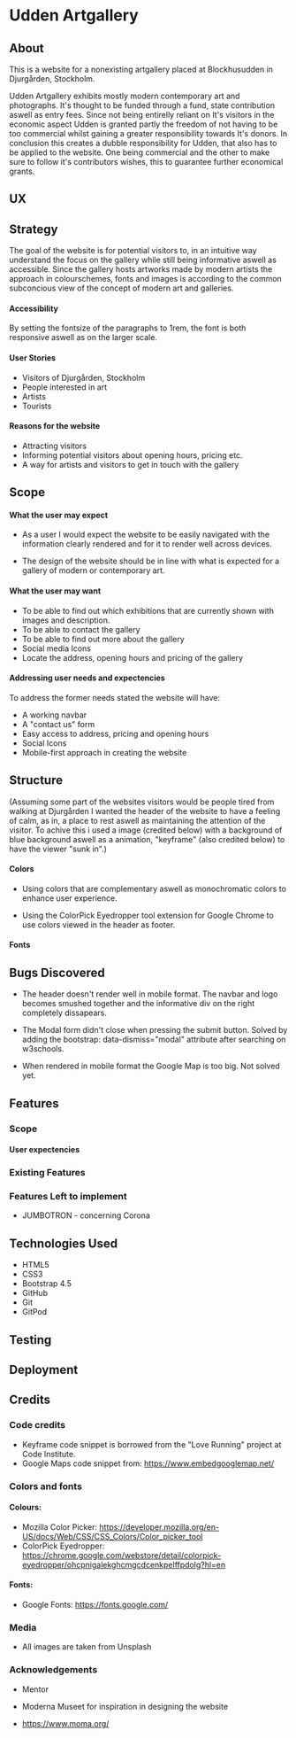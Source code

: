 
# Udden Artgallery

## About

This is a website for a nonexisting artgallery placed at Blockhusudden in Djurgården, Stockholm. 

Udden Artgallery exhibits mostly modern contemporary art and photographs. It's thought to be funded through a fund, state contribution aswell as entry fees. Since not being entirelly reliant on It's visitors in the economic aspect Udden is granted partly the freedom of not having to be too commercial whilst gaining a greater responsibility towards It's donors. In conclusion this creates a dubble responsibility for Udden, that also has to be applied to the website. One being commercial and the other to make sure to follow it's contributors wishes, this to guarantee further economical grants. 



## UX

## Strategy

The goal of the website is for potential visitors to, in an intuitive way understand the focus on the gallery while still being informative aswell as accessible. 
Since the gallery hosts artworks made by modern artists the approach in colourschemes, fonts and images is according to the common subconcious view of the concept of modern art and galleries. 

#### Accessibility 
By setting the fontsize of the paragraphs to 1rem, the font is both responsive aswell as on the larger scale. 

#### User Stories

* Visitors of Djurgården, Stockholm 
* People interested in art 
* Artists
* Tourists 

#### Reasons for the website

* Attracting visitors
* Informing potential visitors about opening hours, pricing etc. 
* A way for artists and visitors to get in touch with the gallery

## Scope 
#### What the user may expect
* As a user I would expect the website to be easily navigated with the information clearly rendered and for it to render well across devices.

* The design of the website should be in line with what is expected for a gallery of modern or contemporary art. 

#### What the user may want
* To be able to find out which exhibitions that are currently shown with images and description.
* To be able to contact the gallery
* To be able to find out more about the gallery
* Social media Icons
* Locate the address, opening hours and pricing of the gallery

#### Addressing user needs and expectencies 
To address the former needs stated the website will have:
* A working navbar
* A "contact us" form
* Easy access to address, pricing and opening hours 
* Social Icons
* Mobile-first approach in creating the website

## Structure

(Assuming some part of the websites visitors would be people tired from walking at Djurgården I wanted the header of the website to have a feeling of calm, as in, a place to rest aswell as maintaining the attention of the visitor. To achive this i used a image (credited below)  with a background of blue background aswell as a animation, "keyframe" (also credited below) to have the viewer "sunk in".)
 
#### Colors

* Using colors that are complementary aswell as monochromatic colors to enhance user experience. 

* Using the ColorPick Eyedropper tool extension for Google Chrome to use colors viewed in the header as footer.  

#### Fonts





## Bugs Discovered

* The header doesn't render well in mobile format. The navbar and logo becomes smushed together and the informative div on the right completely dissapears.

* The Modal form didn't close when pressing the submit button. Solved by adding the bootstrap: data-dismiss="modal" attribute after searching on w3schools. 

* When rendered in mobile format the Google Map is too big. Not solved yet.

## Features

### Scope

#### User expectencies 

#### 

### Existing Features

### Features Left to implement 

* JUMBOTRON - concerning Corona 

## Technologies Used

* HTML5
* CSS3
* Bootstrap 4.5 
* GitHub
* Git
* GitPod


## Testing 

## Deployment



## Credits 

### Code credits

* Keyframe code snippet is borrowed from the "Love Running" project at Code Institute. 
* Google Maps code snippet from: https://www.embedgooglemap.net/

### Colors and fonts 
#### Colours: 

* Mozilla Color Picker: https://developer.mozilla.org/en-US/docs/Web/CSS/CSS_Colors/Color_picker_tool
*  ColorPick Eyedropper: https://chrome.google.com/webstore/detail/colorpick-eyedropper/ohcpnigalekghcmgcdcenkpelffpdolg?hl=en

 #### Fonts: 

* Google Fonts: https://fonts.google.com/

### Media

* All images are taken from Unsplash 

### Acknowledgements

* Mentor

* Moderna Museet for inspiration in designing the website

* https://www.moma.org/ 


```